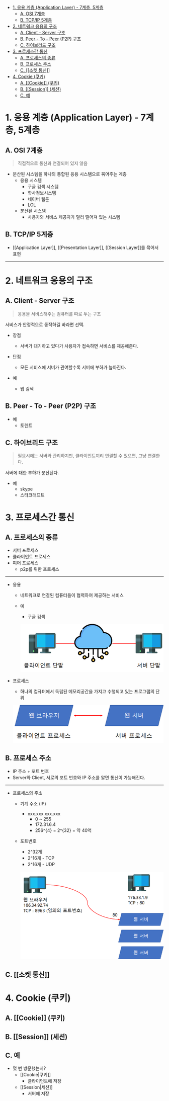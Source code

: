 - [1. 응용 계층 (Application Layer) - 7계층, 5계층](#1--------application-layer----7----5--)
  * [A. OSI 7계층](#a-osi-7--)
  * [B. TCP/IP 5계층](#b-tcp-ip-5--)
- [2. 네트워크 응용의 구조](#2------------)
  * [A. Client - Server 구조](#a-client---server---)
  * [B. Peer - To - Peer (P2P) 구조](#b-peer---to---peer--p2p----)
  * [C. 하이브리드 구조](#c---------)
- [3. 프로세스간 통신](#3---------)
  * [A. 프로세스의 종류](#a---------)
  * [B. 프로세스 주소](#b--------)
  * [C. [[소켓 통신]]](#c----------)
- [4. Cookie (쿠키)](#4-cookie-----)
  * [A. [[Cookie]] (쿠키)](#a---cookie-------)
  * [B. [[Session]] (세션)](#b---session-------)
  * [C. 예](#c--)

# 1. 응용 계층 (Application Layer) - 7계층, 5계층

## A. OSI 7계층

> 직접적으로 통신과 연결되어 있지 않음

- 분산된 시스템을 하나의 통합된 응용 시스템으로 묶어주는 계층
	- 응용 시스템
		- 구글 검색 시스템
		- 학사정보시스템
		- 네이버 웹툰
		- LOL
	- 분산된 시스템
		- 사용자와 서비스 제공자가 멀리 떨어져 있는 시스템

## B. TCP/IP 5계층

- [[Application Layer]], [[Presentation Layer]], [[Session Layer]]를 묶어서 표현

---

# 2. 네트워크 응용의 구조

## A. Client - Server 구조

> 응용을 서비스해주는 컴퓨터를 따로 두는 구조

서비스가 안정적으로 동작하길 바라면 선택.

- 장점
	- 서버가 대기하고 있다가 사용자가 접속하면 서비스를 제공해준다.
- 단점
	- 모든 서비스에 서버가 관여할수록 서버에 부하가 높아진다.

- 예
	- 웹 검색

## B. Peer - To - Peer (P2P) 구조

- 예
	- 토렌트

## C. 하이브리드 구조

> 필요시에는 서버와 관리하지만, 클라이언트끼리 연결할 수 있으면, 그냥 연결한다.

서버에 대한 부하가 분산된다.

- 예
	- skype
	- 스타크래프트

# 3. 프로세스간 통신

## A. 프로세스의 종류

- 서버 프로세스
- 클라이언트 프로세스
- 피어 프로세스
	- p2p를 위한 프로세스

---

- 응용
	- 네트워크로 연결된 컴퓨터들이 협력하여 제공하는 서비스
	- 예
		- 구글 검색

		![](/bin/Network_image/network_2_3.png)

- 프로세스
	- 하나의 컴퓨터에서 독립된 메모리공간을 가지고 수행되고 있는 프로그램의 단위

	![](/bin/Network_image/network_2_4.png)

## B. 프로세스 주소

- IP 주소 + 포트 번호
- Server와 Client, 서로의 포트 번호와 IP 주소를 알면 통신이 가능해진다.

---

-  프로세스의 주소
	-  기계 주소 (IP)
		-  xxx.xxx.xxx.xxx
			-  0 ~ 255
			-  172.31.6.4
			-  256^{4} = 2^{32} = 약 40억
	- 포트번호
		- 2^32개
		- 2^16개 - TCP
		- 2^16개 - UDP
		
		![](/bin/Network_image/network_2_5.png)
		
## C. [[소켓 통신]]

# 4. Cookie (쿠키)

## A. [[Cookie]] (쿠키)

## B. [[Session]] (세션)

## C. 예

- 몇 번 방문했는지?
	- [[Cookie|쿠키]]
		- 클라이언트에 저장
	- [[Session|세션]]
		- 서버에 저장
